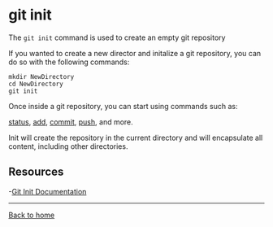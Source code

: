 # git init 

The `git init` command is used to create an empty git repository 

If you wanted to create a new director and initalize a git repository, you can do so with the following commands: 

```
mkdir NewDirectory 
cd NewDirectory 
git init
```

Once inside a git repository, you can start using commands such as: 

[status](./Status.md),
[add](./add.md), 
[commit](./commit.md), 
[push](./push.md), 
and more.

Init will create the repository in the current directory and will encapsulate all content, including other directories.

## Resources

-[Git Init Documentation](https://git-scm.com/docs/git-init)


---

[Back to home](../README.md)